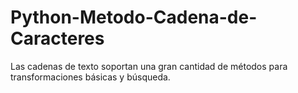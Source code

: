 # Python-Metodo-Cadena-de-Caracteres
Las cadenas de texto soportan una gran cantidad de métodos para transformaciones básicas y búsqueda.
